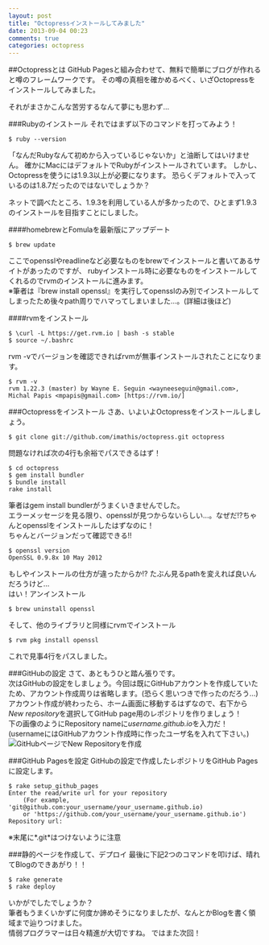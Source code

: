 ```yaml
---
layout: post
title: "Octopressインストールしてみました"
date: 2013-09-04 00:23
comments: true
categories: octopress
---
```


##Octopressとは
GitHub Pagesと組み合わせて、無料で簡単にブログが作れると噂のフレームワークです。
その噂の真相を確かめるべく、いざOctopressをインストールしてみました。

それがまさかこんな苦労するなんて夢にも思わず…

<!--more-->

###Rubyのインストール
それではまず以下のコマンドを打ってみよう！
```
$ ruby --version
```

「なんだRubyなんて初めから入っているじゃないか」と油断してはいけません。
確かにMacにはデフォルトでRubyがインストールされています。
しかし、Octopressを使うには1.9.3以上が必要になります。
恐らくデフォルトで入っているのは1.8.7だったのではないでしょうか？

ネットで調べたところ、1.9.3を利用している人が多かったので、ひとまず1.9.3のインストールを目指すことにしました。

####homebrewとFomulaを最新版にアップデート
```
$ brew update
```
ここでopensslやreadlineなど必要なものをbrewでインストールと書いてあるサイトがあったのですが、
rubyインストール時に必要なものをインストールしてくれるのでrvmのインストールに進みます。  
※筆者は『brew install openssl』を実行してopensslのみ別でインストールしてしまったため後々path周りでハマってしまいました…。(詳細は後ほど)

####rvmをインストール
```
$ \curl -L https://get.rvm.io | bash -s stable
$ source ~/.bashrc
```

rvm -vでバージョンを確認できればrvmが無事インストールされたことになります。
```
$ rvm -v
rvm 1.22.3 (master) by Wayne E. Seguin <wayneeseguin@gmail.com>, Michal Papis <mpapis@gmail.com> [https://rvm.io/]
```

###Octopressをインストール
さあ、いよいよOctopressをインストールしましょう。
```
$ git clone git://github.com/imathis/octopress.git octopress
```
問題なければ次の4行も余裕でパスできるはず！
```
$ cd octopress
$ gem install bundler
$ bundle install
rake install
```

筆者はgem install bundlerがうまくいきませんでした。  
エラーメッセージを見る限り、opensslが見つからないらしい…。なぜだ!?ちゃんとopensslをインストールしたはずなのに！  
ちゃんとバージョンだって確認できる!!  
```
$ openssl version
OpenSSL 0.9.8x 10 May 2012
```
もしやインストールの仕方が違ったからか!?
たぶん見るpathを変えれば良いんだろうけど…  
はい！アンインストール
```
$ brew uninstall openssl
```
そして、他のライブラリと同様にrvmでインストール
```
$ rvm pkg install openssl
```

これで見事4行をパスしました。

###GitHubの設定
さて、あともうひと踏ん張りです。  
次はGitHubの設定をしましょう。今回は既にGitHubアカウントを作成していたため、アカウント作成周りは省略します。(恐らく思いつきで作ったのだろう…)  
アカウント作成が終わったら、ホーム画面に移動するはずなので、右下から*New repository*を選択してGitHub page用のレポジトリを作りましょう！  
下の画像のようにRepository nameに*username.github.io*を入力だ！(usernameにはGitHubアカウント作成時に作ったユーザ名を入れて下さい。)  
![GitHubページでNew Repositoryを作成](/images/github_new_repository.png)  

###GitHub Pagesを設定
GitHubの設定で作成したレポジトリをGitHub Pagesに設定します。
```
$ rake setup_github_pages
Enter the read/write url for your repository
	(For example, 'git@github.com:your_username/your_username.github.io)
	or 'https://github.com/your_username/your_username.github.io')
Repository url:
```
※末尾に*.git*はつけないように注意

###静的ページを作成して、デプロイ
最後に下記2つのコマンドを叩けば、晴れてBlogのできあがり！！
```
$ rake generate
$ rake deploy
```

いかがでしたでしょうか？  
筆者もうまくいかずに何度か諦めそうになりましたが、なんとかBlogを書く領域まで辿りつけました。  
情弱プログラマーは日々精進が大切ですね。
ではまた次回！
